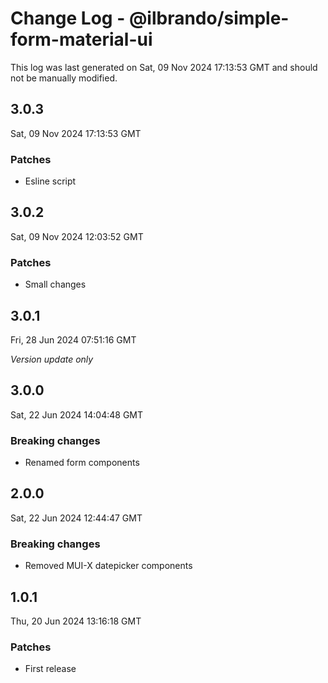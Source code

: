 # Change Log - @ilbrando/simple-form-material-ui

This log was last generated on Sat, 09 Nov 2024 17:13:53 GMT and should not be manually modified.

## 3.0.3
Sat, 09 Nov 2024 17:13:53 GMT

### Patches

- Esline script

## 3.0.2
Sat, 09 Nov 2024 12:03:52 GMT

### Patches

- Small changes

## 3.0.1
Fri, 28 Jun 2024 07:51:16 GMT

_Version update only_

## 3.0.0
Sat, 22 Jun 2024 14:04:48 GMT

### Breaking changes

- Renamed form components

## 2.0.0
Sat, 22 Jun 2024 12:44:47 GMT

### Breaking changes

- Removed MUI-X datepicker components

## 1.0.1
Thu, 20 Jun 2024 13:16:18 GMT

### Patches

- First release

